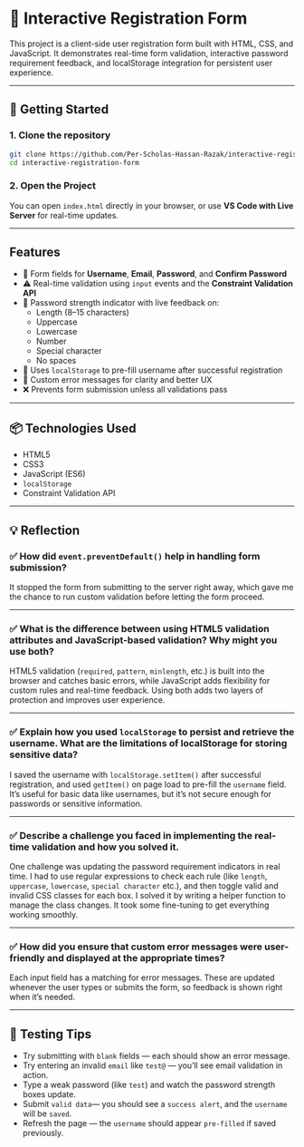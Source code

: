 # 🧾 Interactive Registration Form

This project is a client-side user registration form built with HTML, CSS, and JavaScript. It demonstrates real-time form validation, interactive password requirement feedback, and localStorage integration for persistent user experience.

---

## 🚀 Getting Started

### 1. Clone the repository

```bash
git clone https://github.com/Per-Scholas-Hassan-Razak/interactive-registration-form.git
cd interactive-registration-form
```

### 2. Open the Project

You can open `index.html` directly in your browser, or use **VS Code with Live Server** for real-time updates.

---

##  Features

- 📝 Form fields for **Username**, **Email**, **Password**, and **Confirm Password**
- ⚠️ Real-time validation using `input` events and the **Constraint Validation API**
- 🔐 Password strength indicator with live feedback on:
  - Length (8–15 characters)
  - Uppercase
  - Lowercase
  - Number
  - Special character
  - No spaces
- 💾 Uses `localStorage` to pre-fill username after successful registration
- 🧼 Custom error messages for clarity and better UX
- ❌ Prevents form submission unless all validations pass

---

## 📦 Technologies Used

- HTML5  
- CSS3  
- JavaScript (ES6)  
- `localStorage`  
- Constraint Validation API  

---

## 💡 Reflection

### ✅ How did `event.preventDefault()` help in handling form submission?

It stopped the form from submitting to the server right away, which gave me the chance to run custom validation before letting the form proceed.

---

### ✅ What is the difference between using HTML5 validation attributes and JavaScript-based validation? Why might you use both?

HTML5 validation (`required`, `pattern`, `minlength`, etc.) is built into the browser and catches basic errors, while JavaScript adds flexibility for custom rules and real-time feedback. Using both adds two layers of protection and improves user experience.

---

### ✅ Explain how you used `localStorage` to persist and retrieve the username. What are the limitations of localStorage for storing sensitive data?

I saved the username with `localStorage.setItem()` after successful registration, and used `getItem()` on page load to pre-fill the `username` field. It’s useful for basic data like usernames, but it’s not secure enough for passwords or sensitive information.

---

### ✅ Describe a challenge you faced in implementing the real-time validation and how you solved it.

One challenge was updating the password requirement indicators in real time. I had to use regular expressions to check each rule (like `length`, `uppercase`, `lowercase`, `special character` etc.), and then toggle valid and invalid CSS classes for each box. I solved it by writing a helper function to manage the class changes. It took some fine-tuning to get everything working smoothly.

---

### ✅ How did you ensure that custom error messages were user-friendly and displayed at the appropriate times?

Each input field has a matching <span> for error messages. These are updated whenever the user types or submits the form, so feedback is shown right when it’s needed.

---

## 🧪 Testing Tips

- Try submitting with `blank` fields — each should show an error message.
- Try entering an invalid `email` like `test@` — you’ll see email validation in action.
- Type a weak password (like `test`) and watch the password strength boxes update.
- Submit `valid data`— you should see a `success alert`, and the `username` will be `saved`.
- Refresh the page — the `username` should appear `pre-filled` if saved previously.
